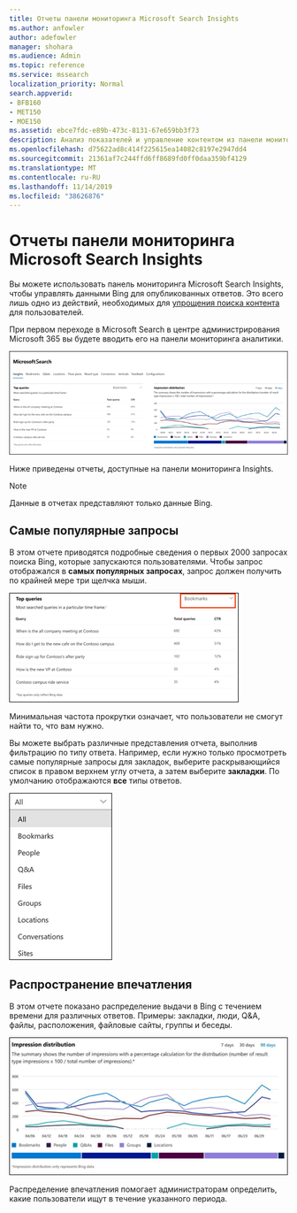 ```yaml
---
title: Отчеты панели мониторинга Microsoft Search Insights
ms.author: anfowler
author: adefowler
manager: shohara
ms.audience: Admin
ms.topic: reference
ms.service: mssearch
localization_priority: Normal
search.appverid:
- BFB160
- MET150
- MOE150
ms.assetid: ebce7fdc-e89b-473c-8131-67e659bb3f73
description: Анализ показателей и управление контентом из панели мониторинга Insights в Microsoft Search
ms.openlocfilehash: d75622ad8c414f225615ea14082c8197e2947dd4
ms.sourcegitcommit: 21361af7c244ffd6ff8689fd0ff0daa359bf4129
ms.translationtype: MT
ms.contentlocale: ru-RU
ms.lasthandoff: 11/14/2019
ms.locfileid: "38626876"
---
```

# <a name="microsoft-search-insights-dashboard-reports"></a>Отчеты панели мониторинга Microsoft Search Insights

Вы можете использовать панель мониторинга Microsoft Search Insights, чтобы управлять данными Bing для опубликованных ответов. Это всего лишь одно из действий, необходимых для [упрощения поиска контента](make-content-easy-to-find.md) для пользователей.

При первом переходе в Microsoft Search в центре администрирования Microsoft 365 вы будете вводить его на панели мониторинга аналитики.

![Инсигхтс-дашбоард. png](media/Insights-dashboard.png)

Ниже приведены отчеты, доступные на панели мониторинга Insights.

> [!NOTE]
> Данные в отчетах представляют только данные Bing.

## <a name="top-queries"></a>Самые популярные запросы

В этом отчете приводятся подробные сведения о первых 2000 запросах поиска Bing, которые запускаются пользователями. Чтобы запрос отображался в **самых популярных запросах**, запрос должен получить по крайней мере три щелчка мыши.

![Самые популярные запросы с заголовками таблиц: запрос, общее количество запросов и выбор скорости.](media/Insights-topqueries.png)

Минимальная частота прокрутки означает, что пользователи не смогут найти то, что вам нужно.

Вы можете выбрать различные представления отчета, выполнив фильтрацию по типу ответа. Например, если нужно только просмотреть самые популярные запросы для закладок, выберите раскрывающийся список в правом верхнем углу отчета, а затем выберите **закладки**. По умолчанию отображаются **все** типы ответов.

![Фильтрация отчетов по верхним запросам по закладкам, людям, Q&а, файлам, группам, расположениям, беседам и сайтам](media/Insights-topqueries-dropdown.png)

## <a name="impression-distribution"></a>Распространение впечатления

В этом отчете показано распределение выдачи в Bing с течением времени для различных ответов. Примеры: закладки, люди, Q&A, файлы, расположения, файловые сайты, группы и беседы. 

![Отчет о впечатлениях с 90 дней выбран в качестве периода времени.](media/Insights-impressions.png)

Распределение впечатления помогает администраторам определить, какие пользователи ищут в течение указанного периода.
